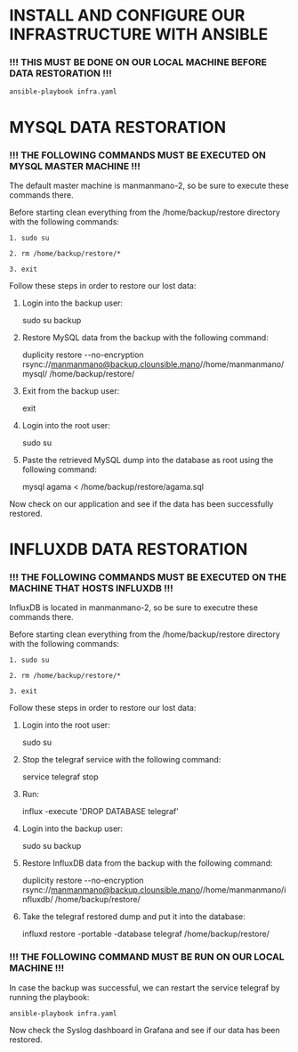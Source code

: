 # INSTALL AND CONFIGURE OUR INFRASTRUCTURE WITH ANSIBLE


### !!! THIS MUST BE DONE ON OUR LOCAL MACHINE BEFORE DATA RESTORATION !!!

    ansible-playbook infra.yaml



# MYSQL DATA RESTORATION


### !!! THE FOLLOWING COMMANDS MUST BE EXECUTED ON MYSQL MASTER MACHINE !!!
The default master machine is manmanmano-2, so be sure to execute these commands there.


Before starting clean everything from the /home/backup/restore directory with the following commands:

    1. sudo su

    2. rm /home/backup/restore/*

    3. exit


Follow these steps in order to restore our lost data:

1) Login into the backup user:

    sudo su backup

2) Restore MySQL data from the backup with the following command:

    duplicity restore --no-encryption rsync://manmanmano@backup.clounsible.mano//home/manmanmano/mysql/ /home/backup/restore/

3) Exit from the backup user:

    exit

4) Login into the root user:

    sudo su

5) Paste the retrieved MySQL dump into the database as root using the following command:

    mysql agama < /home/backup/restore/agama.sql 

Now check on our application and see if the data has been successfully restored.



# INFLUXDB DATA RESTORATION


### !!! THE FOLLOWING COMMANDS MUST BE EXECUTED ON THE MACHINE THAT HOSTS INFLUXDB !!!
InfluxDB is located in manmanmano-2, so be sure to executre these commands there.


Before starting clean everything from the /home/backup/restore directory with the following commands:

    1. sudo su

    2. rm /home/backup/restore/*

    3. exit


Follow these steps in order to restore our lost data:

1) Login into the root user:

    sudo su 

2) Stop the telegraf service with the following command:

    service telegraf stop

3) Run:

    influx -execute 'DROP DATABASE telegraf'

4) Login into the backup user:

    sudo su backup

5) Restore InfluxDB data from the backup with the following command:

    duplicity restore --no-encryption rsync://manmanmano@backup.clounsible.mano//home/manmanmano/influxdb/ /home/backup/restore/

6) Take the telegraf restored dump and put it into the database:

    influxd restore -portable -database telegraf /home/backup/restore/


### !!! THE FOLLOWING COMMAND MUST BE RUN ON OUR LOCAL MACHINE !!!
In case the backup was successful, we can restart the service telegraf by running the playbook:
    
    ansible-playbook infra.yaml

Now check the Syslog dashboard in Grafana and see if our data has been restored.



